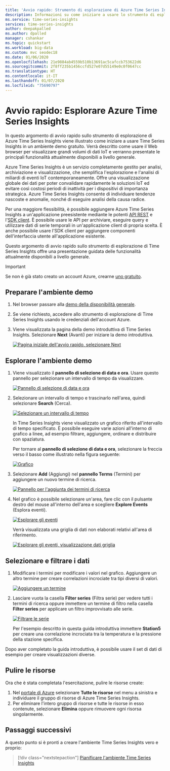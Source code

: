 ```yaml
---
title: 'Avvio rapido: Strumento di esplorazione di Azure Time Series Insights - Azure Time Series Insights | Microsoft Docs'
description: Informazioni su come iniziare a usare lo strumento di esplorazione di Azure Time Series Insights. È possibile visualizzare grandi quantità di dati ed esplorare le funzionalità più importanti dell'ambiente.
ms.service: time-series-insights
services: time-series-insights
author: deepakpalled
ms.author: dpalled
manager: cshankar
ms.topic: quickstart
ms.workload: big-data
ms.custom: mvc seodec18
ms.date: 01/06/2020
ms.openlocfilehash: 21e9884ab4559b510b13691ac5cafccb753622d6
ms.sourcegitcommit: 2f8ff235b1456ccfd527e07d55149e0c0f0647cc
ms.translationtype: HT
ms.contentlocale: it-IT
ms.lasthandoff: 01/07/2020
ms.locfileid: "75690797"
---
```

# <a name="quickstart-explore-azure-time-series-insights"></a>Avvio rapido: Esplorare Azure Time Series Insights

In questo argomento di avvio rapido sullo strumento di esplorazione di Azure Time Series Insights viene illustrato come iniziare a usare Time Series Insights in un ambiente demo gratuito. Verrà descritto come usare il Web browser per visualizzare grandi volumi di dati IoT e verranno presentate le principali funzionalità attualmente disponibili a livello generale.

Azure Time Series Insights è un servizio completamente gestito per analisi, archiviazione e visualizzazione, che semplifica l'esplorazione e l'analisi di miliardi di eventi IoT contemporaneamente. Offre una visualizzazione globale dei dati per poter convalidare rapidamente le soluzioni IoT ed evitare così costosi periodi di inattività per i dispositivi di importanza strategica. Azure Time Series Insights consente di individuare tendenze nascoste e anomalie, nonché di eseguire analisi della causa radice.

Per una maggiore flessibilità, è possibile aggiungere Azure Time Series Insights a un'applicazione preesistente mediante le potenti [API REST](./time-series-insights-update-tsq.md) e l'[SDK client](https://github.com/microsoft/tsiclient). È possibile usare le API per archiviare, eseguire query e utilizzare dati di serie temporali in un'applicazione client di propria scelta. È anche possibile usare l'SDK client per aggiungere componenti dell'interfaccia utente all'applicazione esistente.

Questo argomento di avvio rapido sullo strumento di esplorazione di Time Series Insights offre una presentazione guidata delle funzionalità attualmente disponibili a livello generale.

> [!IMPORTANT]
> Se non è già stato creato un account Azure, crearne [uno gratuito](https://azure.microsoft.com/free/?ref=microsoft.com&utm_source=microsoft.com&utm_medium=docs&utm_campaign=visualstudio).

## <a name="prepare-the-demo-environment"></a>Preparare l'ambiente demo

1. Nel browser passare alla [demo della disponibilità generale](https://insights.timeseries.azure.com/demo).

1. Se viene richiesto, accedere allo strumento di esplorazione di Time Series Insights usando le credenziali dell'account Azure.

1. Viene visualizzata la pagina della demo introduttiva di Time Series Insights. Selezionare **Next** (Avanti) per iniziare la demo introduttiva.

   [![Pagina iniziale dell'avvio rapido, selezionare Next](media/quickstart/quickstart-welcome.png)](media/quickstart/quickstart-welcome.png#lightbox)

## <a name="explore-the-demo-environment"></a>Esplorare l'ambiente demo

1. Viene visualizzato il **pannello di selezione di data e ora**. Usare questo pannello per selezionare un intervallo di tempo da visualizzare.

   [![Pannello di selezione di data e ora](media/quickstart/quickstart-time-selection-panel.png)](media/quickstart/quickstart-time-selection-panel.png#lightbox)

1. Selezionare un intervallo di tempo e trascinarlo nell'area, quindi selezionare **Search** (Cerca).

   [![Selezionare un intervallo di tempo](media/quickstart/quickstart-select-time.png)](media/quickstart/quickstart-select-time.png#lightbox)

   In Time Series Insights viene visualizzato un grafico riferito all'intervallo di tempo specificato. È possibile eseguire varie azioni all'interno di grafico a linee, ad esempio filtrare, aggiungere, ordinare e distribuire con spaziatura.

   Per tornare al **pannello di selezione di data e ora**, selezionare la freccia verso il basso come illustrato nella figura seguente:

   [![Grafico](media/quickstart/quickstart-select-down-arrow.png)](media/quickstart/quickstart-select-down-arrow.png#lightbox)

1. Selezionare **Add** (Aggiungi) nel **pannello Terms** (Termini) per aggiungere un nuovo termine di ricerca.

   [![Pannello per l'aggiunta dei termini di ricerca](media/quickstart/quickstart-add-terms.png)](media/quickstart/quickstart-add-terms.png#lightbox)

1. Nel grafico è possibile selezionare un'area, fare clic con il pulsante destro del mouse all'interno dell'area e scegliere **Explore Events** (Esplora eventi).

   [![Esplorare gli eventi](media/quickstart/quickstart-explore-events.png)](media/quickstart/quickstart-explore-events.png#lightbox)

   Verrà visualizzata una griglia di dati non elaborati relativi all'area di riferimento.

   [![Esplorare gli eventi, visualizzazione dati griglia](media/quickstart/quickstart-explore-events-grid-data.png)](media/quickstart/quickstart-explore-events-grid-data.png#lightbox)

## <a name="select-and-filter-data"></a>Selezionare e filtrare i dati

1. Modificare i termini per modificare i valori nel grafico. Aggiungere un altro termine per creare correlazioni incrociate tra tipi diversi di valori.

   [![Aggiungere un termine](media/quickstart/quickstart-add-a-term.png)](media/quickstart/quickstart-add-a-term.png#lightbox)

1. Lasciare vuota la casella **Filter series** (Filtra serie) per vedere tutti i termini di ricerca oppure immettere un termine di filtro nella casella **Filter series** per applicare un filtro improvvisato alle serie.

   [![Filtrare le serie](media/quickstart/quickstart-filter-series.png)](media/quickstart/quickstart-filter-series.png#lightbox)

   Per l'esempio descritto in questa guida introduttiva immettere **Station5** per creare una correlazione incrociata tra la temperatura e la pressione della stazione specifica.

Dopo aver completato la guida introduttiva, è possibile usare il set di dati di esempio per creare visualizzazioni diverse.

## <a name="clean-up-resources"></a>Pulire le risorse

Ora che è stata completata l'esercitazione, pulire le risorse create:

1. Nel [portale di Azure](https://portal.azure.com) selezionare **Tutte le risorse** nel menu a sinistra e individuare il gruppo di risorse di Azure Time Series Insights.
1. Per eliminare l'intero gruppo di risorse e tutte le risorse in esso contenute, selezionare **Elimina** oppure rimuovere ogni risorsa singolarmente.

## <a name="next-steps"></a>Passaggi successivi

A questo punto si è pronti a creare l'ambiente Time Series Insights vero e proprio:
> [!div class="nextstepaction"]
> [Pianificare l'ambiente Time Series Insights](time-series-insights-environment-planning.md)
